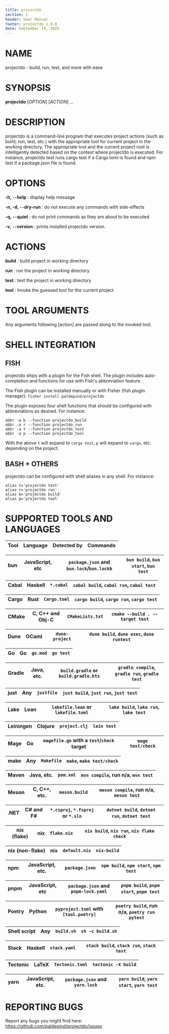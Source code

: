 ```yaml
---
title: projectdo
section: 1
header: User Manual
footer: projectdo 1.0.0
date: September 14, 2025
---
```


# NAME

projectdo - build, run, test, and more with ease

# SYNOPSIS

**projectdo** [*OPTION*] [*ACTION*] ...

# DESCRIPTION

projectdo is a command-line program that executes project actions (such as
build, run, test, etc.) with the appropriate tool for current project in the
working directory. The appropriate tool and the current project root is
intelligently detected based on the context where projectdo is executed. For
instance, projectdo test runs cargo test if a Cargo.toml is found and npm test
if a package.json file is found.

# OPTIONS

**-h, `--`help**
: display help message

**-n, -d, `--`dry-run**
: do not execute any commands with side-effects

**-q, `--`quiet**
: do not print commands as they are about to be executed

**-v, `--`version**
: prints installed projectdo version.

# ACTIONS

**build**
: build project in working directory

**run**
: run the project in working directory

**test**
: test the project in working directory

**tool**
: Invoke the guessed tool for the current project

# TOOL ARGUMENTS

Any arguments following [action] are passed along to the invoked tool.

# SHELL INTEGRATION

## FISH

projectdo ships with a plugin for the Fish shell. The plugin includes
auto-completion and functions for use with Fish's abbreviation feature.

The Fish plugin can be installed manually or with Fisher (fish plugin manager):
`fisher install paldepind/projectdo`

The plugin exposes four shell functions that should be configured with
abbreviations as desired. For instance:

```
abbr -a b --function projectdo_build
abbr -a r --function projectdo_run
abbr -a t --function projectdo_test
abbr -a p --function projectdo_tool
```

With the above `t` will expand to `cargo test`, `p` will expand to `cargo`, etc.
depending on the project.

## BASH + OTHERS

projectdo can be configured with shell aliases in any shell. For instance:

```
alias t='projectdo test'
alias r='projectdo run'
alias b='projectdo build'
alias p='projectdo tool'
```

# SUPPORTED TOOLS AND LANGUAGES

| Tool            | Language         | Detected by                                | Commands                                               |
|-----------------|------------------|--------------------------------------------|--------------------------------------------------------|

| bun             | JavaScript, etc  | `package.json` and `bun.lock`/`bun.lockb`  | `bun build`, `bun start`, `bun test`                   |
|-----------------|------------------|--------------------------------------------|--------------------------------------------------------|

| Cabal           | Haskell          | `*.cabal`                                  | `cabal build`, `cabal run`, `cabal test`               |
|-----------------|------------------|--------------------------------------------|--------------------------------------------------------|

| Cargo           | Rust             | `Cargo.toml`                               | `cargo build`, `cargo run`, `cargo test`               |
|-----------------|------------------|--------------------------------------------|--------------------------------------------------------|

| CMake           | C, C++ and Obj-C | `CMakeLists.txt`                           | `cmake --build . --target test`                        |
|-----------------|------------------|--------------------------------------------|--------------------------------------------------------|

| Dune            | OCaml            | `dune-project`                             | `dune build`, `dune exec`, `dune runtest`              |
|-----------------|------------------|--------------------------------------------|--------------------------------------------------------|

| Go              | Go               | `go.mod`                                   | `go test`                                              |
|-----------------|------------------|--------------------------------------------|--------------------------------------------------------|

| Gradle          | Java, etc.       | `build.gradle` or `build.gradle.kts`       | `gradle compile`, `gradle run`, `gradle test`          |
|-----------------|------------------|--------------------------------------------|--------------------------------------------------------|

| just            | Any              | `justfile`                                 | `just build`, `just run`, `just test`                  |
|-----------------|------------------|--------------------------------------------|--------------------------------------------------------|

| Lake            | Lean             | `lakefile.lean` or `lakefile.toml`         | `lake build`, `lake run`, `lake test`                  |
|-----------------|------------------|--------------------------------------------|--------------------------------------------------------|

| Leiningen       | Clojure          | `project.clj`                              | `lein test`                                            |
|-----------------|------------------|--------------------------------------------|--------------------------------------------------------|

| Mage            | Go               | `magefile.go` with a `test`/`check` target | `mage test/check`                                      |
|-----------------|------------------|--------------------------------------------|--------------------------------------------------------|

| make            | Any              | `Makefile`                                 | `make`, `make test/check`                              |
|-----------------|------------------|--------------------------------------------|--------------------------------------------------------|

| Maven           | Java, etc.       | `pom.xml`                                  | `mvn compile`, run n/a, `mvn test`                     |
|-----------------|------------------|--------------------------------------------|--------------------------------------------------------|

| Meson           | C, C++, etc.     | `meson.build`                              | `meson compile`, run n/a, `meson test`                 |
|-----------------|------------------|--------------------------------------------|--------------------------------------------------------|

| .NET            | C# and F#        | `*.csproj`, `*.fsproj` or `*.sln`          | `dotnet build`, `dotnet run`, `dotnet test`            |
|-----------------|------------------|--------------------------------------------|--------------------------------------------------------|

| nix (flake)     | nix              | `flake.nix`                                | `nix build`, `nix run`, `nix flake check`              |
|-----------------|------------------|--------------------------------------------|--------------------------------------------------------|

| nix (non-flake) | nix              | `default.nix`                              | `nix-build`                                            |
|-----------------|------------------|--------------------------------------------|--------------------------------------------------------|

| npm             | JavaScript, etc. | `package.json`                             | `npm build`, `npm start`, `npm test`                   |
|-----------------|------------------|--------------------------------------------|--------------------------------------------------------|

| pnpm            | JavaScript, etc  | `package.json` and `pnpm-lock.yaml`        | `pnpm build`, `pnpm start`, `pnpm test`                |
|-----------------|------------------|--------------------------------------------|--------------------------------------------------------|

| Poetry          | Python           | `pyproject.toml` with `[tool.poetry]`      | `poetry build`, run n/a, `poetry run pytest`           |
|-----------------|------------------|--------------------------------------------|--------------------------------------------------------|

| Shell script    | Any              | `build.sh`                                 | `sh -c build.sh`                                       |
|-----------------|------------------|--------------------------------------------|--------------------------------------------------------|

| Stack           | Haskell          | `stack.yaml`                               | `stack build`, `stack run`, `stack test`               |
|-----------------|------------------|--------------------------------------------|--------------------------------------------------------|

| Tectonic        | LaTeX            | `Tectonic.toml`                            | `tectonic -X build`                                    |
|-----------------|------------------|--------------------------------------------|--------------------------------------------------------|

| yarn            | JavaScript, etc. | `package.json` and `yarn.lock`             | `yarn build`, `yarn start`, `yarn test`                |
|-----------------|------------------|--------------------------------------------|--------------------------------------------------------|

# REPORTING BUGS

Report any bugs you might find here: <https://github.com/paldepind/projectdo/issues>
